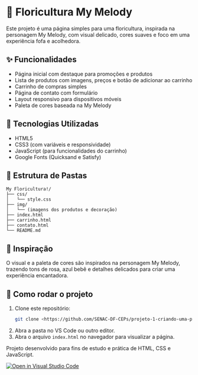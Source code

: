 # 🌸 Floricultura My Melody

Este projeto é uma página simples para uma floricultura, inspirada na personagem My Melody, com visual delicado, cores suaves e foco em uma experiência fofa e acolhedora.

## ✨ Funcionalidades

- Página inicial com destaque para promoções e produtos
- Lista de produtos com imagens, preços e botão de adicionar ao carrinho
- Carrinho de compras simples
- Página de contato com formulário
- Layout responsivo para dispositivos móveis
- Paleta de cores baseada na My Melody

## 🎨 Tecnologias Utilizadas

- HTML5
- CSS3 (com variáveis e responsividade)
- JavaScript (para funcionalidades do carrinho)
- Google Fonts (Quicksand e Satisfy)

## 📁 Estrutura de Pastas

```
My Floricultura!/
├── css/
│   └── style.css
├── img/
│   └── (imagens dos produtos e decoração)
├── index.html
├── carrinho.html
├── contato.html
└── README.md
```

## 💖 Inspiração

O visual e a paleta de cores são inspirados na personagem My Melody, trazendo tons de rosa, azul bebê e detalhes delicados para criar uma experiência encantadora.

## 🚀 Como rodar o projeto

1. Clone este repositório:
   ```sh
   git clone <https://github.com/SENAC-DF-CEPs/projeto-1-criando-uma-p-gina-simples-para-uma-floricultura-WxnyWxnyinha.git>
   ```
2. Abra a pasta no VS Code ou outro editor.
3. Abra o arquivo `index.html` no navegador para visualizar a página.

Projeto desenvolvido para fins de estudo e prática de HTML, CSS e JavaScript.

[![Open in Visual Studio Code](https://classroom.github.com/assets/open-in-vscode-2e0aaae1b6195c2367325f4f02e2d04e9abb55f0b24a779b69b11b9e10269abc.svg)](https://classroom.github.com/online_ide?assignment_repo_id=20694558&assignment_repo_type=AssignmentRepo)
